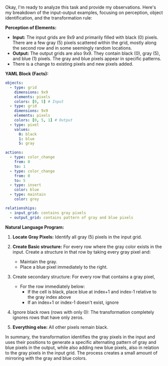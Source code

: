 Okay, I'm ready to analyze this task and provide my observations. Here's my breakdown of the input-output examples, focusing on perception, object identification, and the transformation rule:

**Perception of Elements:**

*   **Input:** The input grids are 9x9 and primarily filled with black (0) pixels. There are a few gray (5) pixels scattered within the grid, mostly along the second row and in some seemingly random locations.
*   **Output:** The output grids are also 9x9. They contain black (0), gray (5), and blue (1) pixels. The gray and blue pixels appear in specific patterns.
* There is a change to existing pixels and new pixels added.

**YAML Block (Facts):**


```yaml
objects:
  - type: grid
    dimensions: 9x9
    elements: pixels
    colors: [0, 5] # Input
  - type: grid
    dimensions: 9x9
    elements: pixels
    colors: [0, 5, 1] # Output
  - type: pixel
    values:
      0: black
      1: blue
      5: gray

actions:
  - type: color_change
    from: 0
    to: 1
  - type: color_change
    from: 0
    to: 5
  - type: insert
    color: blue
  - type: maintain
    color: grey

relationships:
  - input_grid: contains gray pixels
  - output_grid: contains pattern of gray and blue pixels

```


**Natural Language Program:**

1.  **Locate Gray Pixels:** Identify all gray (5) pixels in the input grid.

2.  **Create Basic structure:** For every row where the gray color exists in the
    input. Create a structure in that row by taking every gray pixel and:

    *   Maintain the gray.
    *   Place a blue pixel immediately to the right.

3. Create secondary structure: For every row that contains a gray pixel,
    * For the row immediately below:
       * If the cell is black, place blue at index+1 and index-1 relative to the gray index above
       * If an index+1 or index-1 doesn't exist, ignore

4. Ignore black rows (rows with only 0): The transformation completely
    ignores rows that have only zeros.

5. **Everything else:** All other pixels remain black.

In summary, the transformation identifies the gray pixels in the input and uses their positions to generate a specific alternating pattern of gray and blue pixels in the output, while also adding new blue pixels, also in relation to the gray pixels in the input grid. The process creates a small amount of mirroring with the gray and blue colors.
